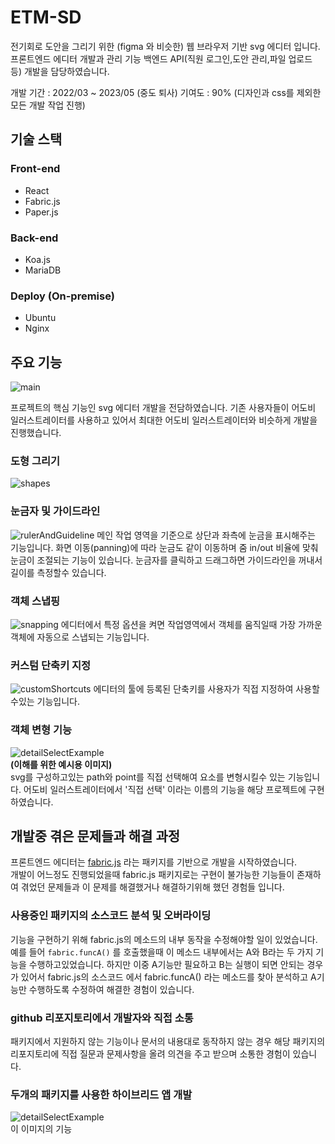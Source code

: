 # ETM-SD
전기회로 도안을 그리기 위한 (figma 와 비슷한) 웹 브라우저 기반 svg 에디터 입니다.
프론트엔드 에디터 개발과 관리 기능 백엔드 API(직원 로그인,도안 관리,파일 업로드 등) 개발을 담당하였습니다.

개발 기간 : 2022/03 ~ 2023/05 (중도 퇴사)
기여도 : 90% (디자인과 css를 제외한 모든 개발 작업 진행)

## 기술 스택
### Front-end
* React
* Fabric.js
* Paper.js

### Back-end
* Koa.js
* MariaDB

### Deploy (On-premise)
* Ubuntu
* Nginx

## 주요 기능


![main](https://github.com/pizza7311/portfolio/blob/main/2022/etm-sd/images/main.png)

프로젝트의 핵심 기능인 svg 에디터 개발을 전담하였습니다. 기존 사용자들이 어도비 일러스트레이터를 사용하고 있어서 최대한 어도비 일러스트레이터와 비슷하게 개발을 진행했습니다.

### 도형 그리기
![shapes](https://github.com/pizza7311/portfolio/blob/main/2022/etm-sd/images/shapes.gif)

### 눈금자 및 가이드라인
![rulerAndGuideline](https://github.com/pizza7311/portfolio/blob/main/2022/etm-sd/images/ruler-guideLine.gif)
메인 작업 영역을 기준으로 상단과 좌측에 눈금을 표시해주는 기능입니다. 화면 이동(panning)에 따라 눈금도 같이 이동하며 줌 in/out 비율에 맞춰 눈금이 조절되는 기능이 있습니다.
눈금자를 클릭하고 드래그하면 가이드라인을 꺼내서 길이를 측정할수 있습니다.

### 객체 스냅핑
![snapping](https://github.com/pizza7311/portfolio/blob/main/2022/etm-sd/images/snapping.gif)
에디터에서 특정 옵션을 켜면 작업영역에서 객체를 움직일때 가장 가까운 객체에 자동으로 스냅되는 기능입니다.

### 커스텀 단축키 지정
![customShortcuts](https://github.com/pizza7311/portfolio/blob/main/2022/etm-sd/images/shortCuts.gif)
에디터의 툴에 등록된 단축키를 사용자가 직접 지정하여 사용할수있는 기능입니다.

### 객체 변형 기능
![detailSelectExample](https://github.com/pizza7311/portfolio/blob/main/2022/etm-sd/images/detailSelectExample.webp)  
**(이해를 위한 예시용 이미지)**  
svg를 구성하고있는 path와 point를 직접 선택해여 요소를 변형시킬수 있는 기능입니다. 어도비 일러스트레이터에서 '직접 선택' 이라는 이름의 기능을 해당 프로젝트에 구현하였습니다.


## 개발중 겪은 문제들과 해결 과정
프론트엔드 에디터는 [fabric.js](https://fabricjs.com/) 라는 패키지를 기반으로 개발을 시작하였습니다.  
개발이 어느정도 진행되었을때 fabric.js 패키지로는 구현이 불가능한 기능들이 존재하여 겪었던 문제들과 이 문제를 해결했거나 해결하기위해 했던 경험들 입니다.

### 사용중인 패키지의 소스코드 분석 및 오버라이딩
기능을 구현하기 위해 fabric.js의 메소드의 내부 동작을 수정해야할 일이 있었습니다. 예를 들어 `fabric.funcA()` 를 호출했을때 이 메소드 내부에서는 A와 B라는 두 가지 기능을 수행하고있었습니다.
하지만 이중 A기능만 필요하고 B는 실행이 되면 안되는 경우가 있어서 fabric.js의 소스코드 에서 fabric.funcA() 라는 메소드를 찾아 분석하고 A기능만 수행하도록 수정하여 해결한 경험이 있습니다.

### github 리포지토리에서 개발자와 직접 소통
패키지에서 지원하지 않는 기능이나 문서의 내용대로 동작하지 않는 경우 해당 패키지의 리포지토리에 직접 질문과 문제사항을 올려 의견을 주고 받으며 소통한 경험이 있습니다.

### 두개의 패키지를 사용한 하이브리드 앱 개발
![detailSelectExample](https://github.com/pizza7311/portfolio/blob/main/2022/etm-sd/images/detailSelectExample.webp)  
이 이미지의 기능
